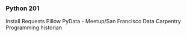### Python 201
Install Requests
Pillow
PyData - Meetup/San Francisco
Data Carpentry
Programming historian
